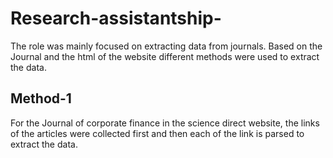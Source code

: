 # Research-assistantship-
The role was mainly focused on extracting data from journals.
Based on the Journal and the html of the website different methods were used to extract the data.
## Method-1
For the Journal of corporate finance in the science direct website, the links of the articles were collected first and then each of the link is parsed to extract the data.
